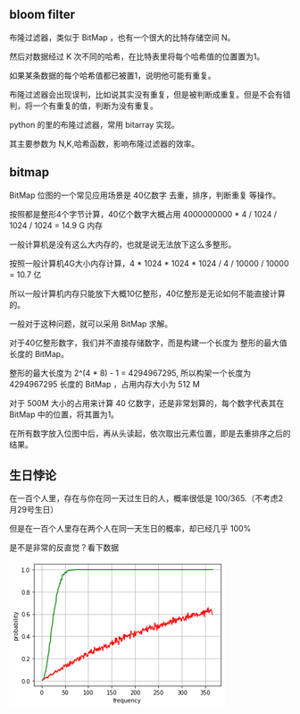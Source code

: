 ## bloom filter

布隆过滤器，类似于 BitMap ，也有一个很大的比特存储空间 N。

然后对数据经过 K 次不同的哈希，在比特表里将每个哈希值的位置置为1。

如果某条数据的每个哈希值都已被置1，说明他可能有重复。

布隆过滤器会出现误判，比如说其实没有重复，但是被判断成重复。但是不会有错判，将一个有重复的值，判断为没有重复。

python 的里的布隆过滤器，常用 bitarray 实现。

其主要参数为 N,K,哈希函数，影响布隆过滤器的效率。

## bitmap

BitMap 位图的一个常见应用场景是 40亿数字 去重，排序，判断重复 等操作。

按照都是整形4个字节计算，40亿个数字大概占用 4000000000 * 4 / 1024 / 1024 / 1024 = 14.9 G 内存

一般计算机是没有这么大内存的，也就是说无法放下这么多整形。

按照一般计算机4G大小内存计算，4 * 1024 * 1024 * 1024 / 4 / 10000 / 10000 = 10.7 亿

所以一般计算机内存只能放下大概10亿整形，40亿整形是无论如何不能直接计算的。

一般对于这种问题，就可以采用 BitMap 求解。

对于40亿整形数字，我们并不直接存储数字，而是构建一个长度为 整形的最大值 长度的 BitMap。

整形的最大长度为 2^(4 * 8) - 1 = 4294967295, 所以构架一个长度为 4294967295 长度的 BitMap ，占用内存大小为 512 M 

对于 500M 大小的占用来计算 40 亿数字，还是非常划算的，每个数字代表其在 BitMap 中的位置，将其置为1。

在所有数字放入位图中后，再从头读起，依次取出元素位置，即是去重排序之后的结果。

## 生日悖论

在一百个人里，存在与你在同一天过生日的人，概率很低是 100/365.（不考虑2月29号生日）

但是在一百个人里存在两个人在同一天生日的概率，却已经几乎 100%

是不是非常的反直觉？看下数据

![birtday paradox](birthday_paradox.png)
